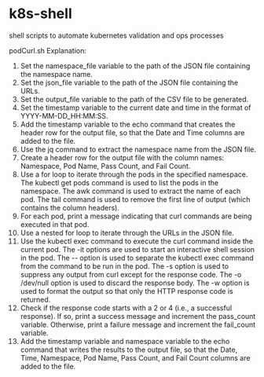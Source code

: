 # k8s-shell
shell scripts to automate kubernetes validation and ops processes

podCurl.sh Explanation:

1. Set the namespace_file variable to the path of the JSON file containing the namespace name.
2. Set the json_file variable to the path of the JSON file containing the URLs.
3. Set the output_file variable to the path of the CSV file to be generated.
4. Set the timestamp variable to the current date and time in the format of YYYY-MM-DD_HH:MM:SS.
5. Add the timestamp variable to the echo command that creates the header row for the output file, so that the Date and Time columns are added to the file.
6. Use the jq command to extract the namespace name from the JSON file.
7. Create a header row for the output file with the column names: Namespace, Pod Name, Pass Count, and Fail Count.
8. Use a for loop to iterate through the pods in the specified namespace. The kubectl get pods command is used to list the pods in the namespace. The awk command is used to extract the name of each pod. The tail command is used to remove the first line of output (which contains the column headers).
9. For each pod, print a message indicating that curl commands are being executed in that pod.
10. Use a nested for loop to iterate through the URLs in the JSON file.
11. Use the kubectl exec command to execute the curl command inside the current pod. The -it options are used to start an interactive shell session in the pod. The -- option is used to separate the kubectl exec command from the command to be run in the pod. The -s option is used to suppress any output from curl except for the response code. The -o /dev/null option is used to discard the response body. The -w option is used to format the output so that only the HTTP response code is returned.
12. Check if the response code starts with a 2 or 4 (i.e., a successful response). If so, print a success message and increment the pass_count variable. Otherwise, print a failure message and increment the fail_count variable.
13. Add the timestamp variable and namespace variable to the echo command that writes the results to the output file, so that the Date, Time, Namespace, Pod Name, Pass Count, and Fail Count columns are added to the file.
